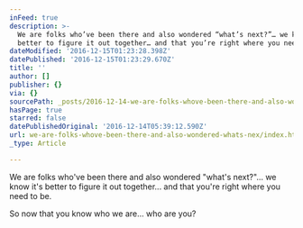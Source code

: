 ```yaml
---
inFeed: true
description: >-
  We are folks who’ve been there and also wondered “what’s next?”… we know it’s
  better to figure it out together… and that you’re right where you need to be.
dateModified: '2016-12-15T01:23:28.398Z'
datePublished: '2016-12-15T01:23:29.670Z'
title: ''
author: []
publisher: {}
via: {}
sourcePath: _posts/2016-12-14-we-are-folks-whove-been-there-and-also-wondered-whats-nex.md
hasPage: true
starred: false
datePublishedOriginal: '2016-12-14T05:39:12.590Z'
url: we-are-folks-whove-been-there-and-also-wondered-whats-nex/index.html
_type: Article

---
```

We are folks who've been there and also wondered "what's next?"... we know it's better to figure it out together... and that you're right where you need to be.

So now that you know who we are... who are you?